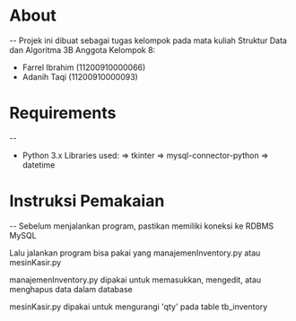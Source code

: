 # About
--
Projek ini dibuat sebagai tugas kelompok pada mata kuliah Struktur Data dan Algoritma 3B
Anggota Kelompok 8:
- Farrel Ibrahim (11200910000066)
- Adanih Taqi (11200910000093)

# Requirements
--
- Python 3.x
Libraries used:
    => tkinter
    => mysql-connector-python
    => datetime
    
# Instruksi Pemakaian
--
Sebelum menjalankan program, pastikan memiliki koneksi ke RDBMS MySQL

Lalu jalankan program bisa pakai yang manajemenInventory.py atau mesinKasir.py

manajemenInventory.py dipakai untuk memasukkan, mengedit, atau menghapus data dalam database

mesinKasir.py dipakai untuk mengurangi 'qty' pada table tb_inventory
